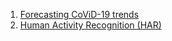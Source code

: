1. [Forecasting CoViD-19 trends](https://github.com/amdhiqal/ML/tree/main/Deep%20Learning/CoViD-19)
2. [Human Activity Recognition (HAR)](https://github.com/amdhiqal/ML/tree/main/Deep%20Learning/Human%20Activity%20Recognition%20(HAR))
